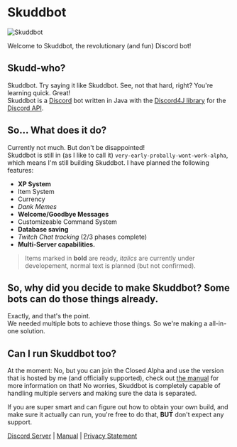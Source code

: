 # Skuddbot
![Skuddbot](http://i.imgur.com/FPFThi5.png)

Welcome to Skuddbot, the revolutionary (and fun) Discord bot!

## Skudd-who?
Skuddbot. Try saying it like Skuddbot. See, not that hard, right? You're learning quick. Great!  
Skuddbot is a [Discord](https://discordapp.com/) bot written in Java with the [Discord4J library](https://github.com/austinv11/Discord4J) for the [Discord API](https://discordapp.com/developers/docs/intro).

## So... What does it do?
Currently not much. But don't be disappointed!  
Skuddbot is still in (as I like to call it) `very-early-probally-wont-work-alpha`, which means I'm still building Skuddbot. I have planned the following features:

- **XP System**
- Item System
- Currency
- *Dank Memes*
- **Welcome/Goodbye Messages**
- Customizeable Command System
- **Database saving**
- *Twitch Chat tracking* (2/3 phases complete)
- **Multi-Server capabilities.**

> Items marked in **bold** are ready, *italics* are currently under developement, normal text is planned (but not confirmed).

## So, why did you decide to make Skuddbot? Some bots can do those things already.
Exactly, and that's the point.  
We needed multiple bots to achieve those things. So we're making a all-in-one solution.

## Can I run Skuddbot too?
At the moment: No, but you can join the Closed Alpha and use the version that is hosted by me (and officially supported), check out [the manual](https://goo.gl/oWoyG2) for more information on that! 
No worries, Skuddbot is completely capable of handling multiple servers and making sure the data is separated.

If you are super smart and can figure out how to obtain your own build, and make sure it actually can run, you're free to do that, **BUT** don't expect any support.


[Discord Server](http://discord.skuddbot.xyz) | [Manual](https://goo.gl/oWoyG2) | [Privacy Statement](https://goo.gl/y0goqT)
